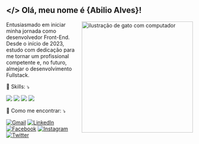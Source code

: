 ## </> Olá, meu nome é <strong>{Abilio Alves}!</strong>
<img src="https://github.com/AbilioaGa/AbilioaGa/assets/47837634/f5b1a689-0bf9-4d3a-bfb8-5cf39d0430d4.png" alt="ilustração de gato com computador" min-width="300px" max-width="300px" width="300px" align="right">

<p align="left"> 
  Entusiasmado em iniciar minha jornada como desenvolvedor Front-End. Desde o início de 2023, estudo com dedicação para me tornar um profissional competente e, no futuro, almejar o desenvolvimento Fullstack.
</p>

<p align="left">
  🚀 Skills: ⤵️
</p>
<p align="left">
<img src="https://img.shields.io/badge/CSS3-1572B6?style=flat-square&logo=css3&logoColor=white">
<img src="https://img.shields.io/badge/HTML5-E34F26?style=flat-square&logo=html5&logoColor=white">
<img src="https://img.shields.io/badge/JavaScript-323330?style=flat-square&logo=javascript&logoColor=F7DF1E">
<img src="https://img.shields.io/badge/Tailwind_CSS-38B2AC?style=flat-square&logo=tailwind-css&logoColor=white">
</p>
<p align="left">
  💌 Como me encontrar: ⤵️
</p>

<p align="left">
  <a href="abilioaga@gmail.com" title="Gmail">
  <img src="https://img.shields.io/badge/-Gmail-FF0000?style=flat-square&labelColor=FF0000&logo=gmail&logoColor=white&link=LINK-DO-SEU-GMAIL" alt="Gmail"/></a>

  <a href="https://www.linkedin.com/in/abilioalves/" title="LinkedIn">
  <img src="https://img.shields.io/badge/-Linkedin-0e76a8?style=flat-square&logo=Linkedin&logoColor=white&link=LINK-DO-SEU-LINKEDIN" alt="LinkedIn"/></a>

  <a href="https://www.facebook.com/AbilioaGa" title="Facebook">
  <img src="https://img.shields.io/badge/-Facebook-3b5998?style=flat-square&labelColor=3b5998&logo=facebook&logoColor=white&link=LINK-DO-SEU-FACEBOOK" alt="Facebook"/></a>

  <a href="https://www.instagram.com/abilioaga/" title="Instagram">
  <img src="https://img.shields.io/badge/-Instagram-DF0174?style=flat-square&labelColor=DF0174&logo=instagram&logoColor=white&link=LINK-DO-SEU-INSTAGRAM" alt="Instagram"/></a>

  <a href="https://twitter.com/AbilioaGa" title="Twitter">
  <img src="https://img.shields.io/badge/-Twitter-1DA1F2?style=flat-square&logo=x&logoColor=white&link=LINK-DO-SEU-TWITTER" alt="Twitter"/></a>
</p>

